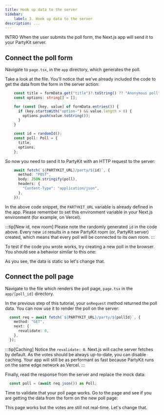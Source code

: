 ```yaml
---
title: Hook up data to the server
sidebar:
    label: 3. Hook up data to the server
description: ...
---
```


INTRO
When the user submits the poll form, the Next.js app will send it to your PartyKit server.

## Connect the poll form

Navigate to `page.tsx`, in the `app` directory, which generates the poll.

Take a look at the file. You'll notice that we've already included the code to get the data from the form in the server action:

```ts
    const title = formData.get("title")?.toString() ?? "Anonymous poll";
    const options: string[] = [];

    for (const [key, value] of formData.entries()) {
      if (key.startsWith("option-") && value.length > 0) {
        options.push(value.toString());
      }
    }

    const id = randomId();
    const poll: Poll = {
      title,
      options,
    };
```

So now you need to send it to PartyKit with an HTTP request to the server:

```ts
    await fetch(`${PARTYKIT_URL}/party/${id}`, {
      method: "POST",
      body: JSON.stringify(poll),
      headers: {
        "Content-Type": "application/json",
      },
    });
```

In the above code snippet, the `PARTYKIT_URL` variable is already defined in the app. Please remember to set this environment variable in your Next.js environment (for example, on Vercel).

:::tip[New id, new room]
Please note the randomly generated `id` in the code above. Every new `id` results in a new PartyKit room (or, PartyKit server) created, which means that every poll will be connected to its own room.
:::

To test if the code you wrote works, try creating a new poll in the browser. You should see a behavior similar to this one:

<!-- screen recording -->

As you see, the data is static so let's change that.

## Connect the poll page

Navigate to the file which renders the poll page, `page.tsx` in the `app/[poll_id]` directory.

In the previous step of this tutorial, your `onRequest` method returned the poll data. You can now use it to render the poll on the server:

```ts
  const req = await fetch(`${PARTYKIT_URL}/party/${pollId}`, {
    method: "GET",
    next: {
      revalidate: 0,
    },
  });
```

:::tip[Caching]
Notice the `revalidate: 0`. Next.js will cache server fetches by default. As the votes should be always up-to-date, you can disable caching. Your app will still be as performant as fast because PartyKit runs on the same edge network as Vercel.
:::

Finally, read the response from the server and replace the mock data:

```ts
  const poll = (await req.json()) as Poll;
```

Time to validate that your poll page works. Go to the page and see if you are getting the data from the form on the new poll page:

<!-- screen recording -->

This page works but the votes are still not real-time. Let's change that.